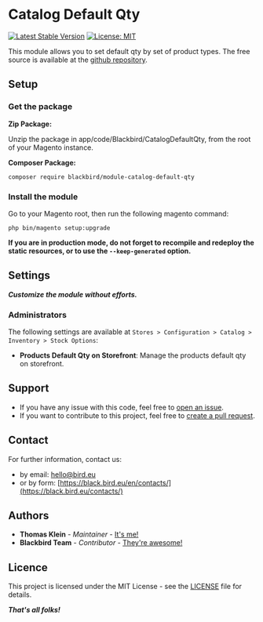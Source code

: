 # Catalog Default Qty

[![Latest Stable Version](https://img.shields.io/packagist/v/blackbird/module-catalog-default-qty.svg?style=flat-square)](https://packagist.org/packages/blackbird/module-catalog-default-qty)
[![License: MIT](https://img.shields.io/github/license/blackbird-agency/magento-2-catalog-default-qty.svg?style=flat-square)](./LICENSE)  

This module allows you to set default qty by set of product types.
The free source is available at the [github repository](https://github.com/blackbird-agency/magento-2-catalog-default-qty).

## Setup

### Get the package

**Zip Package:**

Unzip the package in app/code/Blackbird/CatalogDefaultQty, from the root of your Magento instance.

**Composer Package:**

```
composer require blackbird/module-catalog-default-qty
```

### Install the module

Go to your Magento root, then run the following magento command:

```
php bin/magento setup:upgrade
```

**If you are in production mode, do not forget to recompile and redeploy the static resources, or to use the `--keep-generated` option.**

## Settings

***Customize the module without efforts.***

### Administrators

The following settings are available at `Stores > Configuration > Catalog > Inventory > Stock Options`:  

- **Products Default Qty on Storefront**: Manage the products default qty on storefront.

## Support

- If you have any issue with this code, feel free to [open an issue](https://github.com/blackbird-agency/magento-2-catalog-default-qty/issues/new).  
- If you want to contribute to this project, feel free to [create a pull request](https://github.com/blackbird-agency/magento-2-catalog-default-qty/compare).

## Contact

For further information, contact us:

- by email: hello@bird.eu
- or by form: [https://black.bird.eu/en/contacts/](https://black.bird.eu/contacts/)

## Authors

- **Thomas Klein** - *Maintainer* - [It's me!](https://github.com/thomas-blackbird)
- **Blackbird Team** - *Contributor* - [They're awesome!](https://github.com/blackbird-agency)

## Licence

This project is licensed under the MIT License - see the [LICENSE](LICENSE) file for details.

***That's all folks!***

